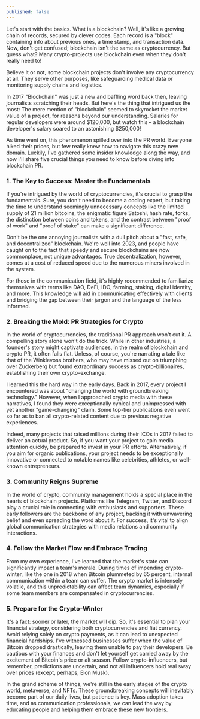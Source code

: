 ```yaml
---
published: false
---
```

Let's start with the basics. What is a blockchain? Well, it's like a growing chain of records, secured by clever codes. Each record is a "block" containing info about previous ones, a time stamp, and transaction data. Now, don't get confused; blockchain isn't the same as cryptocurrency. But guess what? Many crypto-projects use blockchain even when they don't really need to!

Believe it or not, some blockchain projects don't involve any cryptocurrency at all. They serve other purposes, like safeguarding medical data or monitoring supply chains and logistics.

In 2017 "Blockchain" was just a new and baffling word back then, leaving journalists scratching their heads.
But here's the thing that intrigued us the most: The mere mention of "blockchain" seemed to skyrocket the market value of a project, for reasons beyond our understanding. Salaries for regular developers were around $120,000, but watch this – a blockchain developer's salary soared to an astonishing $250,000!

As time went on, this phenomenon spilled over into the PR world. Everyone hiked their prices, but few really knew how to navigate this crazy new domain. Luckily, I've gathered some insider knowledge along the way, and now I'll share five crucial things you need to know before diving into blockchain PR. 

### 1.	The Key to Success: Master the Fundamentals

If you're intrigued by the world of cryptocurrencies, it's crucial to grasp the fundamentals. Sure, you don't need to become a coding expert, but taking the time to understand seemingly unnecessary concepts like the limited supply of 21 million bitcoins, the enigmatic figure Satoshi, hash rate, forks, the distinction between coins and tokens, and the contrast between "proof of work" and "proof of stake" can make a significant difference.

Don't be the one annoying journalists with a dull pitch about a "fast, safe, and decentralized" blockchain. We're well into 2023, and people have caught on to the fact that speedy and secure blockchains are now commonplace, not unique advantages. True decentralization, however, comes at a cost of reduced speed due to the numerous miners involved in the system.

For those in the communication field, it's highly recommended to familiarize themselves with terms like DAO, DeFi, IDO, farming, staking, digital identity, and more. This knowledge will aid in communicating effectively with clients and bridging the gap between their jargon and the language of the less informed.

### 2.	Breaking the Mold: PR Strategies for Crypto

In the world of cryptocurrencies, the traditional PR approach won't cut it. A compelling story alone won't do the trick. While in other industries, a founder's story might captivate audiences, in the realm of blockchain and crypto PR, it often falls flat. Unless, of course, you're narrating a tale like that of the Winklevoss brothers, who may have missed out on triumphing over Zuckerberg but found extraordinary success as crypto-billionaires, establishing their own crypto-exchange.

I learned this the hard way in the early days. Back in 2017, every project I encountered was about "changing the world with groundbreaking technology." However, when I approached crypto media with these narratives, I found they were exceptionally cynical and unimpressed with yet another "game-changing" claim. Some top-tier publications even went so far as to ban all crypto-related content due to previous negative experiences.

Indeed, many projects that raised millions during their ICOs in 2017 failed to deliver an actual product. So, if you want your project to gain media attention quickly, be prepared to invest in your PR efforts. Alternatively, if you aim for organic publications, your project needs to be exceptionally innovative or connected to notable names like celebrities, athletes, or well-known entrepreneurs.

### 3. Community Reigns Supreme

In the world of crypto, community management holds a special place in the hearts of blockchain projects. Platforms like Telegram, Twitter, and Discord play a crucial role in connecting with enthusiasts and supporters. These early followers are the backbone of any project, backing it with unwavering belief and even spreading the word about it. For success, it's vital to align global communication strategies with media relations and community interactions.

### 4. Follow the Market Flow and Embrace Trading

From my own experience, I've learned that the market's state can significantly impact a team's morale. During times of impending crypto-winter, like the one in 2018 when Bitcoin plummeted by 65 percent, internal communication within a team can suffer. The crypto market is intensely volatile, and this unpredictability can affect team dynamics, especially if some team members are compensated in cryptocurrencies.

### 5. Prepare for the Crypto-Winter
It's a fact: sooner or later, the market will dip. So, it's essential to plan your financial strategy, considering both cryptocurrencies and fiat currency. Avoid relying solely on crypto payments, as it can lead to unexpected financial hardships. I've witnessed businesses suffer when the value of Bitcoin dropped drastically, leaving them unable to pay their developers. Be cautious with your finances and don't let yourself get carried away by the excitement of Bitcoin's price or alt season. Follow crypto-influencers, but remember, predictions are uncertain, and not all influencers hold real sway over prices (except, perhaps, Elon Musk).

In the grand scheme of things, we're still in the early stages of the crypto world, metaverse, and NFTs. These groundbreaking concepts will inevitably become part of our daily lives, but patience is key. Mass adoption takes time, and as communication professionals, we can lead the way by educating people and helping them embrace these new frontiers.

